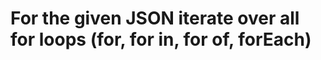 
<!DOCTYPE html>
<html lang="en">
<head>
    <meta charset="UTF-8">
    <meta http-equiv="X-UA-Compatible" content="IE=edge">
    <meta name="viewport" content="width=, initial-scale=1.0">
    <title>Document</title>
</head>
<body>
    <h1>For the given JSON iterate over all for loops (for, for in, for of, forEach)
    </h1>
    <script src="script.js"></script>
</body>
</html>
